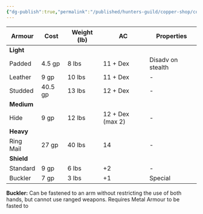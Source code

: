 ```yaml
---
{"dg-publish":true,"permalink":"/published/hunters-guild/copper-shop/copper-hg-armour/"}
---
```



| Armour     | **Cost** | **Weight (lb)** | **AC**           | Properties        |
| ---------- | -------- | --------------- | ---------------- | ----------------- |
| **Light**  |          |                 |                  |                   |
| Padded     | 4.5 gp   | 8 lbs           | 11 + Dex         | Disadv on stealth |
| Leather    | 9 gp     | 10 lbs          | 11 + Dex         | -                 |
| Studded    | 40.5 gp  | 13 lbs          | 12 + Dex         | -                 |
| **Medium** |          |                 |                  |                   |
| Hide       | 9 gp     | 12 lbs          | 12 + Dex (max 2) | -                 |
| **Heavy**  |          |                 |                  |                   |
| Ring Mail  | 27 gp    | 40 lbs          | 14               | -                 |
| **Shield** |          |                 |                  |                   |
| Standard   | 9 gp     | 6 lbs           | +2               | -                 |
| Buckler    | 7 gp     | 3 lbs           | +1               | Special           |
**Buckler:** Can be fastened to an arm without restricting the use of both hands, but cannot use ranged weapons. Requires Metal Armour to be fasted to

